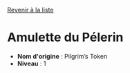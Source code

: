 [Revenir à la liste](..)

# Amulette du Pélerin

 * **Nom d'origine** : Pilgrim’s Token
 * **Niveau** : 1


